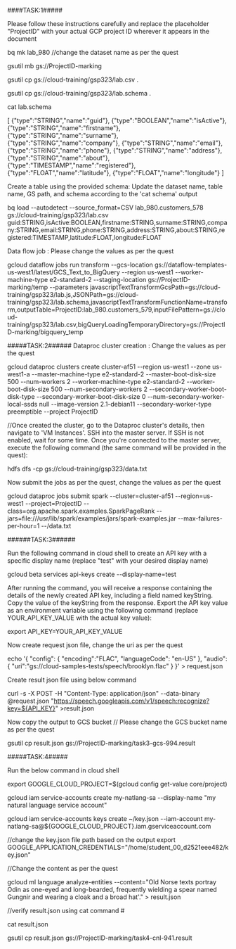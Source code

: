 ####TASK:1#####

Please follow these instructions carefully and replace the placeholder "ProjectID" with your actual GCP project ID wherever it appears in the document

bq mk lab_980 //change the dataset name as per the quest

gsutil mb gs://ProjectID-marking

gsutil cp gs://cloud-training/gsp323/lab.csv .

gsutil cp gs://cloud-training/gsp323/lab.schema .

cat lab.schema

[ {"type":"STRING","name":"guid"}, {"type":"BOOLEAN","name":"isActive"}, {"type":"STRING","name":"firstname"}, {"type":"STRING","name":"surname"}, {"type":"STRING","name":"company"}, {"type":"STRING","name":"email"}, {"type":"STRING","name":"phone"}, {"type":"STRING","name":"address"}, {"type":"STRING","name":"about"}, {"type":"TIMESTAMP","name":"registered"}, {"type":"FLOAT","name":"latitude"}, {"type":"FLOAT","name":"longitude"} ]

Create a table using the provided schema: Update the dataset name, table name, GS path, and schema according to the 'cat schema' output

bq load --autodetect --source_format=CSV lab_980.customers_578 gs://cloud-training/gsp323/lab.csv guid:STRING,isActive:BOOLEAN,firstname:STRING,surname:STRING,company:STRING,email:STRING,phone:STRING,address:STRING,about:STRING,registered:TIMESTAMP,latitude:FLOAT,longitude:FLOAT

Data flow job : Please change the values as per the quest

gcloud dataflow jobs run transform --gcs-location gs://dataflow-templates-us-west1/latest/GCS_Text_to_BigQuery --region us-west1 --worker-machine-type e2-standard-2 --staging-location gs://ProjectID-marking/temp --parameters javascriptTextTransformGcsPath=gs://cloud-training/gsp323/lab.js,JSONPath=gs://cloud-training/gsp323/lab.schema,javascriptTextTransformFunctionName=transform,outputTable=ProjectID:lab_980.customers_579,inputFilePattern=gs://cloud-training/gsp323/lab.csv,bigQueryLoadingTemporaryDirectory=gs://ProjectID-marking/bigquery_temp

#####TASK:2###### Dataproc cluster creation : Change the values as per the quest

gcloud dataproc clusters create cluster-af51 --region us-west1 --zone us-west1-a --master-machine-type e2-standard-2 --master-boot-disk-size 500 --num-workers 2 --worker-machine-type e2-standard-2 --worker-boot-disk-size 500 --num-secondary-workers 2 --secondary-worker-boot-disk-type --secondary-worker-boot-disk-size 0 --num-secondary-worker-local-ssds null --image-version 2.1-debian11 --secondary-worker-type preemptible --project ProjectID

//Once created the cluster, go to the Dataproc cluster's details, then navigate to 'VM Instances'. SSH into the master server. If SSH is not enabled, wait for some time. Once you're connected to the master server, execute the following command (the same command will be provided in the quest):

hdfs dfs -cp gs://cloud-training/gsp323/data.txt

Now submit the jobs as per the quest, change the values as per the quest

gcloud dataproc jobs submit spark --cluster=cluster-af51 --region=us-west1 --project=ProjectID --class=org.apache.spark.examples.SparkPageRank --jars=file:///usr/lib/spark/examples/jars/spark-examples.jar --max-failures-per-hour=1 --/data.txt

######TASK:3######

Run the following command in cloud shell to create an API key with a specific display name (replace "test" with your desired display name)

gcloud beta services api-keys create --display-name=test

After running the command, you will receive a response containing the details of the newly created API key, including a field named keyString. Copy the value of the keyString from the response. Export the API key value as an environment variable using the following command (replace YOUR_API_KEY_VALUE with the actual key value):

export API_KEY=YOUR_API_KEY_VALUE

Now create request json file, change the uri as per the quest

echo '{ "config": { "encoding":"FLAC", "languageCode": "en-US" }, "audio": { "uri":"gs://cloud-samples-tests/speech/brooklyn.flac" } }' > request.json

Create result json file using below command

curl -s -X POST -H "Content-Type: application/json" --data-binary @request.json "https://speech.googleapis.com/v1/speech:recognize?key=${API_KEY}" >result.json

Now copy the output to GCS bucket // Please change the GCS bucket name as per the quest

gsutil cp result.json gs://ProjectID-marking/task3-gcs-994.result

#####TASK:4#####

Run the below command in cloud shell

export GOOGLE_CLOUD_PROJECT=$(gcloud config get-value core/project)

gcloud iam service-accounts create my-natlang-sa --display-name "my natural language service account"

gcloud iam service-accounts keys create ~/key.json --iam-account my-natlang-sa@${GOOGLE_CLOUD_PROJECT}.iam.gserviceaccount.com

//change the key.json file path based on the output export GOOGLE_APPLICATION_CREDENTIALS="/home/student_00_d2521eee482/key.json"

//Change the content as per the quest

gcloud ml language analyze-entities --content="Old Norse texts portray Odin as one-eyed and long-bearded, frequently wielding a spear named Gungnir and wearing a cloak and a broad hat'." > result.json

//verify result.json using cat command #

cat result.json

gsutil cp result.json gs://ProjectID-marking/task4-cnl-941.result